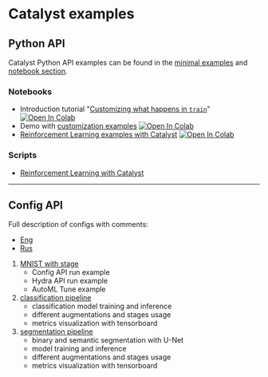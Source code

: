 # Catalyst examples

## Python API

Catalyst Python API examples can be found in the 
[minimal examples](https://github.com/catalyst-team/catalyst#minimal-examples) 
and [notebook section](https://github.com/catalyst-team/catalyst#notebooks).

### Notebooks

- Introduction tutorial "[Customizing what happens in `train`](./notebooks/customizing_what_happens_in_train.ipynb)" [![Open In Colab](https://colab.research.google.com/assets/colab-badge.svg)](https://colab.research.google.com/github/catalyst-team/catalyst/blob/master/examples/notebooks/customizing_what_happens_in_train.ipynb)
- Demo with [customization examples](./notebooks/customization_tutorial.ipynb) [![Open In Colab](https://colab.research.google.com/assets/colab-badge.svg)](https://colab.research.google.com/github/catalyst-team/catalyst/blob/master/examples/notebooks/customization_tutorial.ipynb)
- [Reinforcement Learning examples with Catalyst](./notebooks/reinforcement_learning.ipynb) [![Open In Colab](https://colab.research.google.com/assets/colab-badge.svg)](https://colab.research.google.com/github/catalyst-team/catalyst/blob/master/examples/notebooks/reinforcement_learning.ipynb)

### Scripts

- [Reinforcement Learning with Catalyst](./reinforcement_learning)

----

## Config API

Full description of configs with comments:
- [Eng](configs/config-description-eng.yml)
- [Rus](configs/config-description-rus.yml)

1. [MNIST with stage](mnist_stages)
    - Config API run example
    - Hydra API run example
    - AutoML Tune example
1. [classification pipeline](https://github.com/catalyst-team/classification)
    - classification model training and inference
    - different augmentations and stages usage
    - metrics visualization with tensorboard
1. [segmentation pipeline](https://github.com/catalyst-team/segmentation)
    - binary and semantic segmentation with U-Net
    - model training and inference
    - different augmentations and stages usage
    - metrics visualization with tensorboard